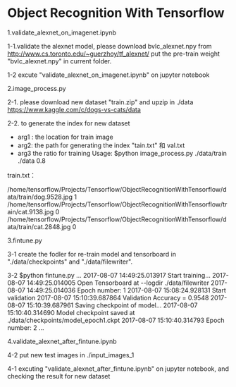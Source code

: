 # Object Recognition With Tensorflow

1.validate_alexnet_on_imagenet.ipynb

1-1.validate the alexnet model, please download bvlc_alexnet.npy from http://www.cs.toronto.edu/~guerzhoy/tf_alexnet/
put the pre-train weight "bvlc_alexnet.npy" in current folder.

1-2 excute "validate_alexnet_on_imagenet.ipynb" on jupyter notebook


2.image_process.py

2-1. please download new dataset "train.zip" and upzip in ./data 
https://www.kaggle.com/c/dogs-vs-cats/data

2-2. to generate the index for new dataset
- arg1 : the location for train image
- arg2: the path for generating the index "tain.txt" 和 val.txt 
- arg3 the ratio for training
Usage: $python image_process.py ./data/train ./data 0.8

train.txt：

/home/tensorflow/Projects/Tensorflow/ObjectRecognitionWithTensorflow/data/train/dog.9528.jpg 1
/home/tensorflow/Projects/Tensorflow/ObjectRecognitionWithTensorflow/train/cat.9138.jpg 0
/home/tensorflow/Projects/Tensorflow/ObjectRecognitionWithTensorflow/data/train/cat.2848.jpg 0


3.fintune.py

3-1 create the fodler for re-train model and tensorboard in "./data/checkpoints" and "./data/filewriter".

3-2 $python fintune.py
... 
2017-08-07 14:49:25.013917 Start training...
2017-08-07 14:49:25.014005 Open Tensorboard at --logdir ./data/filewriter
2017-08-07 14:49:25.014036 Epoch number: 1
2017-08-07 15:08:24.928131 Start validation
2017-08-07 15:10:39.687864 Validation Accuracy = 0.9548
2017-08-07 15:10:39.687961 Saving checkpoint of model...
2017-08-07 15:10:40.314690 Model checkpoint saved at ./data/checkpoints/model_epoch1.ckpt
2017-08-07 15:10:40.314793 Epoch number: 2
...


4.validate_alexnet_after_fintune.ipynb

4-2 put new test images in ./input_images_1

4-1 excuting "validate_alexnet_after_fintune.ipynb" on jupyter notebook, and checking the result for new dataset


